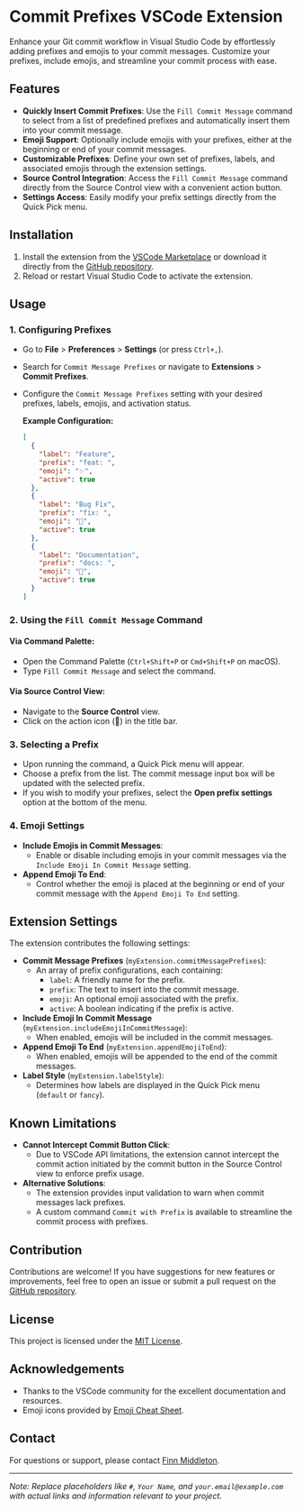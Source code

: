 # Commit Prefixes VSCode Extension

Enhance your Git commit workflow in Visual Studio Code by effortlessly adding prefixes and emojis to your commit messages. Customize your prefixes, include emojis, and streamline your commit process with ease.

## Features

- **Quickly Insert Commit Prefixes**: Use the `Fill Commit Message` command to select from a list of predefined prefixes and automatically insert them into your commit message.
- **Emoji Support**: Optionally include emojis with your prefixes, either at the beginning or end of your commit messages.
- **Customizable Prefixes**: Define your own set of prefixes, labels, and associated emojis through the extension settings.
- **Source Control Integration**: Access the `Fill Commit Message` command directly from the Source Control view with a convenient action button.
- **Settings Access**: Easily modify your prefix settings directly from the Quick Pick menu.

## Installation

1. Install the extension from the [VSCode Marketplace](#) or download it directly from the [GitHub repository](#).
2. Reload or restart Visual Studio Code to activate the extension.

## Usage

### 1. Configuring Prefixes

- Go to **File** > **Preferences** > **Settings** (or press `Ctrl+,`).
- Search for `Commit Message Prefixes` or navigate to **Extensions** > **Commit Prefixes**.
- Configure the `Commit Message Prefixes` setting with your desired prefixes, labels, emojis, and activation status.

  **Example Configuration:**

  ```json
  [
    {
      "label": "Feature",
      "prefix": "feat: ",
      "emoji": "✨",
      "active": true
    },
    {
      "label": "Bug Fix",
      "prefix": "fix: ",
      "emoji": "🐛",
      "active": true
    },
    {
      "label": "Documentation",
      "prefix": "docs: ",
      "emoji": "📝",
      "active": true
    }
  ]
  ```

### 2. Using the `Fill Commit Message` Command

#### Via Command Palette:

- Open the Command Palette (`Ctrl+Shift+P` or `Cmd+Shift+P` on macOS).
- Type `Fill Commit Message` and select the command.

#### Via Source Control View:

- Navigate to the **Source Control** view.
- Click on the action icon (📝) in the title bar.

### 3. Selecting a Prefix

- Upon running the command, a Quick Pick menu will appear.
- Choose a prefix from the list. The commit message input box will be updated with the selected prefix.
- If you wish to modify your prefixes, select the **Open prefix settings** option at the bottom of the menu.

### 4. Emoji Settings

- **Include Emojis in Commit Messages**:
  - Enable or disable including emojis in your commit messages via the `Include Emoji In Commit Message` setting.
- **Append Emoji To End**:
  - Control whether the emoji is placed at the beginning or end of your commit message with the `Append Emoji To End` setting.

## Extension Settings

The extension contributes the following settings:

- **Commit Message Prefixes** (`myExtension.commitMessagePrefixes`):
  - An array of prefix configurations, each containing:
    - `label`: A friendly name for the prefix.
    - `prefix`: The text to insert into the commit message.
    - `emoji`: An optional emoji associated with the prefix.
    - `active`: A boolean indicating if the prefix is active.
- **Include Emoji In Commit Message** (`myExtension.includeEmojiInCommitMessage`):
  - When enabled, emojis will be included in the commit messages.
- **Append Emoji To End** (`myExtension.appendEmojiToEnd`):
  - When enabled, emojis will be appended to the end of the commit messages.
- **Label Style** (`myExtension.labelStyle`):
  - Determines how labels are displayed in the Quick Pick menu (`default` or `fancy`).

## Known Limitations

- **Cannot Intercept Commit Button Click**:
  - Due to VSCode API limitations, the extension cannot intercept the commit action initiated by the commit button in the Source Control view to enforce prefix usage.
- **Alternative Solutions**:
  - The extension provides input validation to warn when commit messages lack prefixes.
  - A custom command `Commit with Prefix` is available to streamline the commit process with prefixes.

## Contribution

Contributions are welcome! If you have suggestions for new features or improvements, feel free to open an issue or submit a pull request on the [GitHub repository](#).

## License

This project is licensed under the [MIT License](LICENSE).

## Acknowledgements

- Thanks to the VSCode community for the excellent documentation and resources.
- Emoji icons provided by [Emoji Cheat Sheet](https://www.webfx.com/tools/emoji-cheat-sheet/).

## Contact

For questions or support, please contact [Finn Middleton](mailto:finnpmiddleton@gmail.com).

---

*Note: Replace placeholders like `#`, `Your Name`, and `your.email@example.com` with actual links and information relevant to your project.*